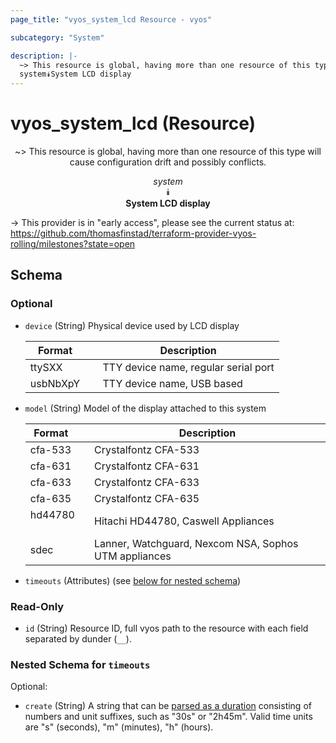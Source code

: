 ```yaml
---
page_title: "vyos_system_lcd Resource - vyos"

subcategory: "System"

description: |- 
  ~> This resource is global, having more than one resource of this type will cause configuration drift and possibly conflicts.
  system⯯System LCD display
---
```


# vyos_system_lcd (Resource)
<center>

~> This resource is global, having more than one resource of this type will cause configuration drift and possibly conflicts.

*system*  
⯯  
**System LCD display**


</center>

-> This provider is in "early access", please see the current status at: https://github.com/thomasfinstad/terraform-provider-vyos-rolling/milestones?state=open

## Schema

### Optional

- `device` (String) Physical device used by LCD display

    |Format    &emsp;|Description                           |
    |------------|----------------------------------------|
    |ttySXX    &emsp;|TTY device name, regular serial port  |
    |usbNbXpY  &emsp;|TTY device name, USB based            |
- `model` (String) Model of the display attached to this system

    |Format   &emsp;|Description                                            |
    |-----------|---------------------------------------------------------|
    |cfa-533  &emsp;|Crystalfontz CFA-533                                   |
    |cfa-631  &emsp;|Crystalfontz CFA-631                                   |
    |cfa-633  &emsp;|Crystalfontz CFA-633                                   |
    |cfa-635  &emsp;|Crystalfontz CFA-635                                   |
    |hd44780  &emsp;|Hitachi HD44780, Caswell Appliances                    |
    |sdec     &emsp;|Lanner, Watchguard, Nexcom NSA, Sophos UTM appliances  |
- `timeouts` (Attributes) (see [below for nested schema](#nestedatt--timeouts))

### Read-Only

- `id` (String) Resource ID, full vyos path to the resource with each field separated by dunder (`__`).

<a id="nestedatt--timeouts"></a>
### Nested Schema for `timeouts`

Optional:

- `create` (String) A string that can be [parsed as a duration](https://pkg.go.dev/time#ParseDuration) consisting of numbers and unit suffixes, such as &#34;30s&#34; or &#34;2h45m&#34;. Valid time units are &#34;s&#34; (seconds), &#34;m&#34; (minutes), &#34;h&#34; (hours).  
